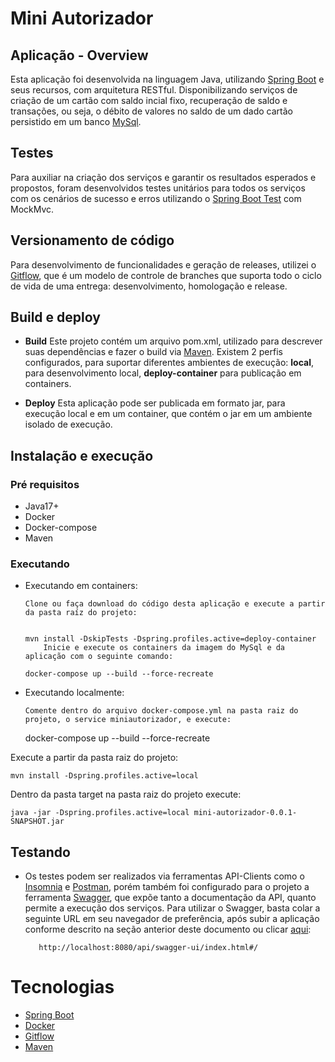 # Mini Autorizador #


## Aplicação - Overview ##

Esta aplicação foi desenvolvida na linguagem Java, utilizando [Spring Boot](https://spring.io/projects/spring-boot) e seus recursos, com arquitetura RESTful. Disponibilizando serviços de criação de um cartão com saldo incial fixo, recuperação de saldo e transações, ou seja, o débito de valores no saldo de um dado cartão persistido em um banco [MySql](https://www.mysql.com/).

## Testes ##

  Para auxiliar na criação dos serviços e garantir os resultados esperados e propostos, foram desenvolvidos testes unitários para todos os serviços com os cenários de sucesso e erros utilizando o [Spring Boot Test](https://docs.spring.io/spring-boot/docs/1.5.2.RELEASE/reference/html/boot-features-testing.html) com MockMvc.

## Versionamento de código ##

  Para desenvolvimento de funcionalidades e geração de releases, utilizei o [Gitflow](https://github.com/nvie/gitflow), que é um modelo de controle de branches que suporta todo o ciclo de vida de uma entrega: desenvolvimento, homologação e release.

##  Build e deploy ##

* **Build** Este projeto contém um arquivo pom.xml, utilizado para descrever suas dependências e fazer o build via [Maven](https://maven.apache.org/).
  Existem 2 perfis configurados, para suportar diferentes ambientes de execução: **local**, para desenvolvimento local, **deploy-container** para publicação em containers.
  
* **Deploy** Esta aplicação pode ser publicada em formato jar, para execução local e em um container, que contém o jar em um ambiente isolado de execução.

##  Instalação e execução ##

### Pré requisitos ###
   
   *  Java17+
   *  Docker
   *  Docker-compose
   *  Maven

   
### Executando 
  
  - Executando em containers:
  	
  		Clone ou faça download do código desta aplicação e execute a partir da pasta raíz do projeto:
	```
	
	mvn install -DskipTests -Dspring.profiles.active=deploy-container
  	    Inicie e execute os containers da imagem do MySql e da aplicação com o seguinte comando:
  	 	
	docker-compose up --build --force-recreate
  - Executando localmente:
  		
  		Comente dentro do arquivo docker-compose.yml na pasta raiz do projeto, o service miniautorizador, e execute:

	docker-compose up --build --force-recreate

Execute a partir da pasta raiz do projeto:
	
	mvn install -Dspring.profiles.active=local

Dentro da pasta target na pasta raiz do projeto execute:
	
	java -jar -Dspring.profiles.active=local mini-autorizador-0.0.1-SNAPSHOT.jar


##  Testando ##

- Os testes podem ser realizados via ferramentas API-Clients como o [Insomnia](https://insomnia.rest/download) e [Postman](https://www.postman.com/), porém também foi configurado para o projeto a ferramenta [Swagger](https://swagger.io/), que expõe tanto a documentação da API, quanto permite a execução dos serviços.
 Para utilizar o Swagger, basta colar a seguinte URL em seu navegador de preferência, após subir a aplicação conforme descrito na seção anterior deste documento ou clicar [aqui](http://localhost:8080/api/swagger-ui/index.html#/):
		
		 http://localhost:8080/api/swagger-ui/index.html#/

# Tecnologias ##

-  [Spring Boot](https://spring.io/projects/spring-boot)
-  [Docker](https://www.docker.com/)
-  [Gitflow](https://github.com/nvie/gitflow)
-  [Maven](https://maven.apache.org/)